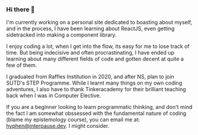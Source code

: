 ### Hi there 👋

I'm currently working on a personal site dedicated to boasting about myself, and in the process, I have been learning about ReactJS, even getting sidetracked into making a component library.

I enjoy coding a lot, when I get into the flow, its easy for me to lose track of time. But being indecisive and often procrastinating, I have ended up learning about many different fields of code and gotten decent at quite a few of them.

I graduated from Raffles Institution in 2020, and after NS, plan to join SUTD's STEP Programme. While I learnt many things on my own coding adventures, I also have to thank Tinkeracademy for their brilliant teaching back when I was in Computer Elective.

If you are a beginner looking to learn programmatic thinking, and don't mind the fact I am somewhat obssessed with the fundamental nature of coding (blame my epistemology course), you can email me at: <hyphen@interpause.dev>. I might consider.

<!--
**Interpause/interpause** is a ✨ _special_ ✨ repository because its `README.md` (this file) appears on your GitHub profile.

Here are some ideas to get you started:

- 🔭 I’m currently working on ...
- 🌱 I’m currently learning ...
- 👯 I’m looking to collaborate on ...
- 🤔 I’m looking for help with ...
- 💬 Ask me about ...
- 📫 How to reach me: ...
- 😄 Pronouns: ...
- ⚡ Fun fact: ...
-->
